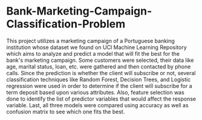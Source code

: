 # Bank-Marketing-Campaign-Classification-Problem

This project utilizes a marketing campaign of a Portuguese banking institution whose dataset we found on UCI Machine Learning Repository which aims to analyze and predict a model that will fit the best for the bank's marketing campaign. Some customers were selected, their data like age, marital status, loan, etc. were gathered and then contacted by phone calls. Since the prediction is whether the client will subscribe or not, several classification techniques like Random Forest, Decision Trees, and Logistic regression were used in order to determine if the client will subscribe for a term deposit based upon various attributes. Also, feature selection was done to identify the list of predictor variables that would affect the response variable. Last, all three models were compared using accuracy as well as confusion matrix to see which one fits the best.
